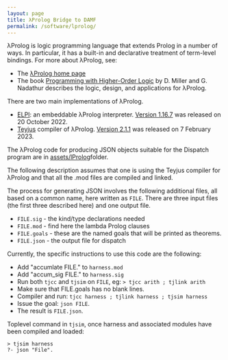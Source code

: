 ```yaml
---
layout: page
title: λProlog Bridge to DAMF
permalink: /software/lprolog/
---
```


&lambda;Prolog is logic programming language that extends Prolog in a number of ways. In particular, it has a built-in and declarative treatment of term-level bindings.  For more about &lambda;Prolog, see:

 - The [&lambda;Prolog home page](https://www.lix.polytechnique.fr/~dale/lProlog/)
 - The book [Programming with Higher-Order Logic](https://sites.google.com/site/proghol/) by D. Miller and G. Nadathur describes the logic, design, and applications for &lambda;Prolog.

There are two main implementations of &lambda;Prolog.

 - [ELPI](https://github.com/LPCIC/elpi/): an embeddable λProlog interpreter. [Version 1.16.7](https://github.com/LPCIC/elpi/) was released on 20 October 2022.
 - [Teyjus](https://github.com/teyjus/teyjus) compiler of λProlog. [Version 2.1.1](https://github.com/teyjus/teyjus/releases) was released on 7 February 2023.


The &lambda;Prolog code for producing JSON objects suitable for the Dispatch program are in [assets/lProlog](assets/lProlog/)folder.

The following description assumes that one is using the Teyjus compiler for &lambda;Prolog and that all the .mod files are compiled and linked.

The process for generating JSON involves the following additional files, all based on a common name, here written as `FILE`.  There are three input files (the first three described here) and one output file.

 - `FILE.sig` - the kind/type declarations needed
 - `FILE.mod` - find here the lambda Prolog clauses
 - `FILE.goals` - these are the named goals that will be printed as theorems.
 - `FILE.json`  - the output file for dispatch

Currently, the specific instructions to use this code are the following: 

 - Add "accumlate FILE." to `harness.mod`
 - Add "accum_sig FILE." to `harness.sig`
 - Run both `tjcc` and `tjsim` on `FILE`, eg: `> tjcc arith ; tjlink arith`
 - Make sure that FILE.goals has no blank lines.
 - Compiler and run: 
 ```tjcc harness ; tjlink harness ; tjsim harness```
 - Issue the goal: `json FILE`.
 - The result is `FILE.json`.

Toplevel command in `tjsim`, once harness and associated modules have been compiled and loaded:  

```
> tjsim harness
?- json "File".
```

